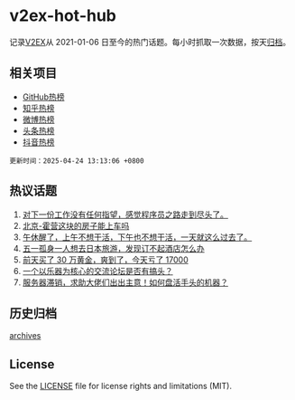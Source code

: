 # v2ex-hot-hub

 记录[V2EX](https://www.v2ex.com/)从 2021-01-06 日至今的热门话题。每小时抓取一次数据，按天[归档](archives)。
 
 ## 相关项目

- [GitHub热榜](https://github.com/lonnyzhang423/github-hot-hub)
- [知乎热榜](https://github.com/lonnyzhang423/zhihu-hot-hub)
- [微博热榜](https://github.com/lonnyzhang423/weibo-hot-hub)
- [头条热榜](https://github.com/lonnyzhang423/toutiao-hot-hub)
- [抖音热榜](https://github.com/lonnyzhang423/douyin-hot-hub)


 `更新时间：2025-04-24 13:13:06 +0800`

## 热议话题

1. [对下一份工作没有任何指望，感觉程序员之路走到尽头了。](https://www.v2ex.com/t/1127690)
1. [北京-霍营这块的房子能上车吗](https://www.v2ex.com/t/1127542)
1. [午休醒了，上午不想干活，下午也不想干活，一天就这么过去了。](https://www.v2ex.com/t/1127502)
1. [五一孤身一人想去日本旅游，发现订不起酒店怎么办](https://www.v2ex.com/t/1127541)
1. [前天买了 30 万黄金，爽到了，今天亏了 17000](https://www.v2ex.com/t/1127580)
1. [一个以乐器为核心的交流论坛是否有搞头？](https://www.v2ex.com/t/1127650)
1. [服务器滞销，求助大佬们出出主意！如何盘活手头的机器？](https://www.v2ex.com/t/1127551)

## 历史归档

[archives](archives)

## License

See the [LICENSE](LICENSE) file for license rights and limitations (MIT).
